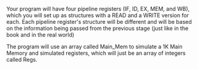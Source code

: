 Your program will have four pipeline registers (IF, ID, EX, MEM, and WB), which you will set up as structures
with a READ and a WRITE version for each.  Each pipeline register's structure will be different and will be 
based on the information being passed from the previous stage (just like in the book and in the real world)

The program will use an array called Main_Mem to simulate a 1K Main Memory and simulated registers, which 
will just be an array of integers called Regs.
